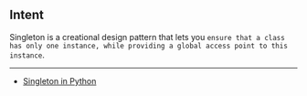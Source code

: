 ## Intent

Singleton is a creational design pattern that lets you `ensure that a class has only one instance, while providing a global access point to this instance`.

***

* [Singleton in Python](https://refactoring.guru/design-patterns/singleton/python/example#example-1)
